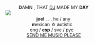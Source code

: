 ⠀⠀⠀⠀⠀⠀⠀⠀⠀⠀⠀⠀**D**AMN , THAT [DJ](https://soundcloud.com/dubstep-polka/desert-days?si=2db055f7cb9d489996d8a222d826d414&utm_source=clipboard&utm_medium=text&utm_campaign=social_sharing) MADE MY **DAY**  
⠀⠀⠀⠀⠀⠀⠀⠀![](https://cdn.discordapp.com/attachments/785477095903461387/1127727242622025789/iehrgfbhj.png)  
 ⠀⠀⠀⠀⠀⠀⠀⠀⠀⠀⠀⠀⠀⠀⠀ ⠀⠀**joel**  . . . he / any  
 ⠀⠀⠀⠀⠀⠀⠀⠀⠀⠀⠀⠀⠀⠀⠀⠀**m**exican  ☆ **a**utistic  
⠀⠀⠀⠀⠀⠀⠀⠀⠀⠀⠀⠀⠀⠀⠀ eng / **esp** / sve / pyc   
⠀⠀⠀⠀⠀⠀⠀⠀⠀⠀⠀⠀⠀⠀ [SEND ME MUSIC PLEASE](https://joel.123guestbook.com/)

